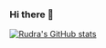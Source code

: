 ### Hi there 👋

[![Rudra's GitHub stats](https://github-readme-stats.vercel.app/api?username=Rudra-IITM&hide=stars&show_icons=true&theme=github_dark_dimmed)](https://github.com/Rudra-IITM/github-readme-stats)
